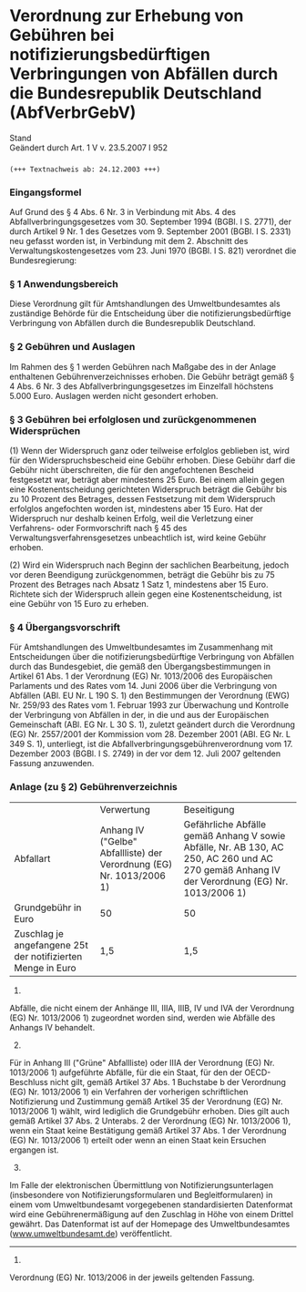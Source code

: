 Verordnung zur Erhebung von Gebühren bei notifizierungsbedürftigen Verbringungen von Abfällen durch die Bundesrepublik Deutschland (AbfVerbrGebV)
=================================================================================================================================================

Stand  
Geändert durch Art. 1 V v. 23.5.2007 I 952

### 

```
(+++ Textnachweis ab: 24.12.2003 +++)
```

### Eingangsformel

Auf Grund des § 4 Abs. 6 Nr. 3 in Verbindung mit Abs. 4 des Abfallverbringungsgesetzes vom 30. September 1994 (BGBl. I S. 2771), der durch Artikel 9 Nr. 1 des Gesetzes vom 9. September 2001 (BGBl. I S. 2331) neu gefasst worden ist, in Verbindung mit dem 2. Abschnitt des Verwaltungskostengesetzes vom 23. Juni 1970 (BGBl. I S. 821) verordnet die Bundesregierung:

### § 1 Anwendungsbereich

Diese Verordnung gilt für Amtshandlungen des Umweltbundesamtes als zuständige Behörde für die Entscheidung über die notifizierungsbedürftige Verbringung von Abfällen durch die Bundesrepublik Deutschland.

### § 2 Gebühren und Auslagen

Im Rahmen des § 1 werden Gebühren nach Maßgabe des in der Anlage enthaltenen Gebührenverzeichnisses erhoben. Die Gebühr beträgt gemäß § 4 Abs. 6 Nr. 3 des Abfallverbringungsgesetzes im Einzelfall höchstens 5.000 Euro. Auslagen werden nicht gesondert erhoben.

### § 3 Gebühren bei erfolglosen und zurückgenommenen Widersprüchen

(1) Wenn der Widerspruch ganz oder teilweise erfolglos geblieben ist, wird für den Widerspruchsbescheid eine Gebühr erhoben. Diese Gebühr darf die Gebühr nicht überschreiten, die für den angefochtenen Bescheid festgesetzt war, beträgt aber mindestens 25 Euro. Bei einem allein gegen eine Kostenentscheidung gerichteten Widerspruch beträgt die Gebühr bis zu 10 Prozent des Betrages, dessen Festsetzung mit dem Widerspruch erfolglos angefochten worden ist, mindestens aber 15 Euro. Hat der Widerspruch nur deshalb keinen Erfolg, weil die Verletzung einer Verfahrens- oder Formvorschrift nach § 45 des Verwaltungsverfahrensgesetzes unbeachtlich ist, wird keine Gebühr erhoben.

(2) Wird ein Widerspruch nach Beginn der sachlichen Bearbeitung, jedoch vor deren Beendigung zurückgenommen, beträgt die Gebühr bis zu 75 Prozent des Betrages nach Absatz 1 Satz 1, mindestens aber 15 Euro. Richtete sich der Widerspruch allein gegen eine Kostenentscheidung, ist eine Gebühr von 15 Euro zu erheben.

### § 4 Übergangsvorschrift

Für Amtshandlungen des Umweltbundesamtes im Zusammenhang mit Entscheidungen über die notifizierungsbedürftige Verbringung von Abfällen durch das Bundesgebiet, die gemäß den Übergangsbestimmungen in Artikel 61 Abs. 1 der Verordnung (EG) Nr. 1013/2006 des Europäischen Parlaments und des Rates vom 14. Juni 2006 über die Verbringung von Abfällen (ABl. EU Nr. L 190 S. 1) den Bestimmungen der Verordnung (EWG) Nr. 259/93 des Rates vom 1. Februar 1993 zur Überwachung und Kontrolle der Verbringung von Abfällen in der, in die und aus der Europäischen Gemeinschaft (ABl. EG Nr. L 30 S. 1), zuletzt geändert durch die Verordnung (EG) Nr. 2557/2001 der Kommission vom 28. Dezember 2001 (ABl. EG Nr. L 349 S. 1), unterliegt, ist die Abfallverbringungsgebührenverordnung vom 17. Dezember 2003 (BGBl. I S. 2749) in der vor dem 12. Juli 2007 geltenden Fassung anzuwenden.

### Anlage (zu § 2) Gebührenverzeichnis

|                                                             |                                                                      |                                                                                                                                              |
|-------------------------------------------------------------|----------------------------------------------------------------------|----------------------------------------------------------------------------------------------------------------------------------------------|
|                                                             | Verwertung                                                           | Beseitigung                                                                                                                                  |
| Abfallart                                                   | Anhang IV ("Gelbe" Abfallliste) der Verordnung (EG) Nr. 1013/2006 1) | Gefährliche Abfälle gemäß Anhang V sowie Abfälle, Nr. AB 130, AC 250, AC 260 und AC 270 gemäß Anhang IV der Verordnung (EG) Nr. 1013/2006 1) |
| Grundgebühr in Euro                                         | 50                                                                   | 50                                                                                                                                           |
| Zuschlag je angefangene 25t der notifizierten Menge in Euro | 1,5                                                                  | 1,5                                                                                                                                          |

1.  
Abfälle, die nicht einem der Anhänge III, IIIA, IIIB, IV und IVA der Verordnung (EG) Nr. 1013/2006 1) zugeordnet worden sind, werden wie Abfälle des Anhangs IV behandelt.

2.  
Für in Anhang III ("Grüne" Abfallliste) oder IIIA der Verordnung (EG) Nr. 1013/2006 1) aufgeführte Abfälle, für die ein Staat, für den der OECD-Beschluss nicht gilt, gemäß Artikel 37 Abs. 1 Buchstabe b der Verordnung (EG) Nr. 1013/2006 1) ein Verfahren der vorherigen schriftlichen Notifizierung und Zustimmung gemäß Artikel 35 der Verordnung (EG) Nr. 1013/2006 1) wählt, wird lediglich die Grundgebühr erhoben. Dies gilt auch gemäß Artikel 37 Abs. 2 Unterabs. 2 der Verordnung (EG) Nr. 1013/2006 1), wenn ein Staat keine Bestätigung gemäß Artikel 37 Abs. 1 der Verordnung (EG) Nr. 1013/2006 1) erteilt oder wenn an einen Staat kein Ersuchen ergangen ist.

3.  
Im Falle der elektronischen Übermittlung von Notifizierungsunterlagen (insbesondere von Notifizierungsformularen und Begleitformularen) in einem vom Umweltbundesamt vorgegebenen standardisierten Datenformat wird eine Gebührenermäßigung auf den Zuschlag in Höhe von einem Drittel gewährt. Das Datenformat ist auf der Homepage des Umweltbundesamtes (www.umweltbundesamt.de) veröffentlicht.

-----

1)  
Verordnung (EG) Nr. 1013/2006 in der jeweils geltenden Fassung.
